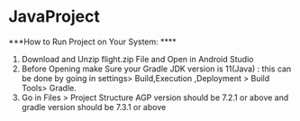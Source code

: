 # JavaProject

***How to Run Project on Your System: ****

1. Download and Unzip flight.zip File and Open in Android Studio
2. Before Opening make Sure your Gradle JDK version is 11(Java) : this can be done by going in settings> Build,Execution ,Deployment > Build Tools> Gradle.
3. Go in Files > Project Structure AGP version should be 7.2.1 or above and gradle version should be 7.3.1 or above

